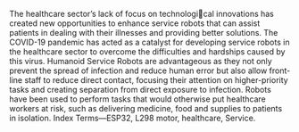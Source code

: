 The healthcare sector’s lack of focus on technological innovations has created new opportunities to enhance service
robots that can assist patients in dealing with their illnesses and
providing better solutions. The COVID-19 pandemic has acted as
a catalyst for developing service robots in the healthcare sector
to overcome the difficulties and hardships caused by this virus.
Humanoid Service Robots are advantageous as they not only
prevent the spread of infection and reduce human error but
also allow front-line staff to reduce direct contact, focusing their
attention on higher-priority tasks and creating separation from
direct exposure to infection. Robots have been used to perform
tasks that would otherwise put healthcare workers at risk, such
as delivering medicine, food and supplies to patients in isolation.
Index Terms—ESP32, L298 motor, healthcare, Service.
